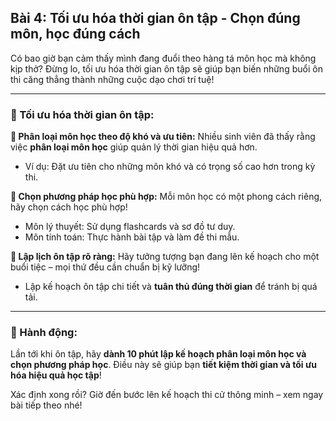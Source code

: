 ## Bài 4: Tối ưu hóa thời gian ôn tập - Chọn đúng môn, học đúng cách

Có bao giờ bạn cảm thấy mình đang đuổi theo hàng tá môn học mà không kịp thở? Đừng lo, tối ưu hóa thời gian ôn tập sẽ giúp bạn biến những buổi ôn thi căng thẳng thành những cuộc dạo chơi trí tuệ!

---

### 📌 Tối ưu hóa thời gian ôn tập:

**🔹 Phân loại môn học theo độ khó và ưu tiên:**
Nhiều sinh viên đã thấy rằng việc **phân loại môn học** giúp quản lý thời gian hiệu quả hơn.
- Ví dụ: Đặt ưu tiên cho những môn khó và có trọng số cao hơn trong kỳ thi.

**🔹 Chọn phương pháp học phù hợp:**
Mỗi môn học có một phong cách riêng, hãy chọn cách học phù hợp!
- Môn lý thuyết: Sử dụng flashcards và sơ đồ tư duy.
- Môn tính toán: Thực hành bài tập và làm đề thi mẫu.

**🔹 Lập lịch ôn tập rõ ràng:**
Hãy tưởng tượng bạn đang lên kế hoạch cho một buổi tiệc – mọi thứ đều cần chuẩn bị kỹ lưỡng!
- Lập kế hoạch ôn tập chi tiết và **tuân thủ đúng thời gian** để tránh bị quá tải.

---

### 🚀 Hành động:

Lần tới khi ôn tập, hãy **dành 10 phút lập kế hoạch phân loại môn học và chọn phương pháp học**. Điều này sẽ giúp bạn **tiết kiệm thời gian và tối ưu hóa hiệu quả học tập**!

Xác định xong rồi? Giờ đến bước lên kế hoạch thi cử thông minh – xem ngay bài tiếp theo nhé!